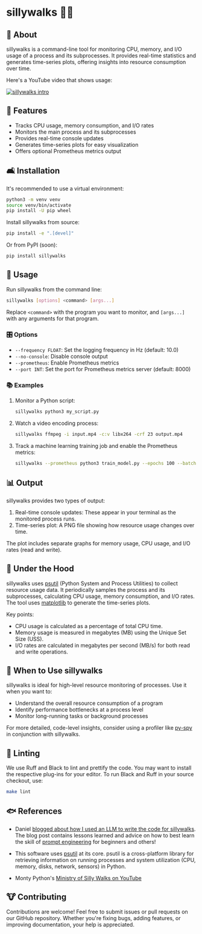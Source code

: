 # sillywalks 🎩👞

## 🦜 About

sillywalks is a command-line tool for monitoring CPU, memory, and I/O
usage of a process and its subprocesses. It provides real-time
statistics and generates time-series plots, offering insights into
resource consumption over time.

Here's a YouTube video that shows usage:

[![sillywalks intro](https://img.youtube.com/vi/3a7gU9Y_5f4/0.jpg)](https://www.youtube.com/watch?v=3a7gU9Y_5f4)

## 🧀 Features

- Tracks CPU usage, memory consumption, and I/O rates
- Monitors the main process and its subprocesses
- Provides real-time console updates
- Generates time-series plots for easy visualization
- Offers optional Prometheus metrics output

## 🛋️  Installation

It's recommended to use a virtual environment:

```bash
python3 -m venv venv
source venv/bin/activate
pip install -U pip wheel
```

Install sillywalks from source:

```bash
pip install -e ".[devel]"
```

Or from PyPI (soon):

```bash
pip install sillywalks
```

## 🥥 Usage

Run sillywalks from the command line:

```bash
sillywalks [options] <command> [args...]
```

Replace `<command>` with the program you want to monitor, and
`[args...]` with any arguments for that program.

### 🎛️ Options

- `--frequency FLOAT`: Set the logging frequency in Hz (default: 10.0)
- `--no-console`: Disable console output
- `--prometheus`: Enable Prometheus metrics
- `--port INT`: Set the port for Prometheus metrics server (default: 8000)

### 📚 Examples

1. Monitor a Python script:
   ```bash
   sillywalks python3 my_script.py
   ```

2. Watch a video encoding process:
   ```bash
   sillywalks ffmpeg -i input.mp4 -c:v libx264 -crf 23 output.mp4
   ```

3. Track a machine learning training job and enable the Prometheus metrics:
   ```bash
   sillywalks --prometheus python3 train_model.py --epochs 100 --batch-size 32
   ```

## 📊 Output

sillywalks provides two types of output:

1. Real-time console updates: These appear in your terminal as the
   monitored process runs.
2. Time-series plot: A PNG file showing how resource usage changes
   over time.

The plot includes separate graphs for memory usage, CPU usage, and I/O
rates (read and write).

## 🔧 Under the Hood

sillywalks uses [psutil](https://psutil.readthedocs.io/) (Python
System and Process Utilities) to collect resource usage data. It
periodically samples the process and its subprocesses, calculating CPU
usage, memory consumption, and I/O rates. The tool uses
[matplotlib](https://matplotlib.org/) to generate the time-series
plots.

Key points:

- CPU usage is calculated as a percentage of total CPU time.
- Memory usage is measured in megabytes (MB) using the Unique Set Size (USS).
- I/O rates are calculated in megabytes per second (MB/s) for both
  read and write operations.

## 🤔 When to Use sillywalks

sillywalks is ideal for high-level resource monitoring of
processes. Use it when you want to:

- Understand the overall resource consumption of a program
- Identify performance bottlenecks at a process level
- Monitor long-running tasks or background processes

For more detailed, code-level insights, consider using a profiler like
[py-spy](https://github.com/benfred/py-spy) in conjunction with
sillywalks.

## 🧹 Linting

We use Ruff and Black to lint and prettify the code.  You may want to
install the respective plug-ins for your editor.  To run Black and
Ruff in your source checkout, use:

```bash
make lint
```

## 🐟 References

- Daniel [blogged about how I used an LLM to write the code for
  sillywalks](https://danielnouri.org/notes/2024/09/02/the-hottest-new-programming-language-is-english/).
  The blog post contains lessons learned and advice on how to best
  learn the skill of [prompt
  engineering](https://huggingface.co/docs/transformers/en/tasks/prompting)
  for beginners and others!

- This software uses [psutil](https://psutil.readthedocs.io/) at its
  core.  psutil is a cross-platform library for retrieving information
  on running processes and system utilization (CPU, memory, disks,
  network, sensors) in Python.

- Monty Python's [Ministry of Silly Walks on
  YouTube](https://youtu.be/iV2ViNJFZC8)

## 🐮 Contributing

Contributions are welcome! Feel free to submit issues or pull requests
on our GitHub repository. Whether you're fixing bugs, adding features,
or improving documentation, your help is appreciated.
